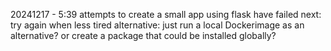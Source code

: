  20241217 - 5:39 attempts to create a small app using flask have failed
 next: try again when less tired
 alternative: just run a local Dockerimage as an alternative? or create a package that could be installed globally?

 